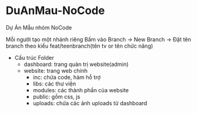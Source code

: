 # DuAnMau-NoCode

Dự Án Mẫu nhóm NoCode

Mỗi người tạo một nhánh riêng
Bấm vào Branch -> New Branch -> Đặt tên branch theo kiểu feat/teenbranch(tên tv or tên chức năng)

- Cấu trúc Folder
  - dashboard: trang quản trị website(admin)
  - website: trang web chính
    - inc: chứa code, hàm hỗ trợ
    - libs: các thư viện
    - modules: các thành phần của website
    - public: gồm css, js
    - uploads: chứa các ảnh uploads từ dashboard
